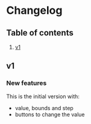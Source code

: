 # Changelog

## Table of contents

1. [v1](#v1)

## v1

### New features

This is the initial version with:

- value, bounds and step
- buttons to change the value